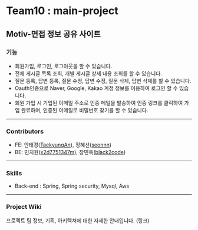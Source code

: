 # Team10 : main-project

## Motiv-면접 정보 공유 사이트

### 기능

- 회원가입, 로그인, 로그아웃을 할 수 있습니다.
- 전체 게시글 목록 조회, 개별 게시글 상세 내용 조회를 할 수 있습니다.
- 질문 등록, 답변 등록, 질문 수정, 답변 수정, 질문 삭제, 답변 삭제를 할 수 있습니다.
- Oauth인증으로 Naver, Google, Kakao 계정 정보를 이용하여 로그인 할 수 있습니다.
- 회원 가입 시 기입된 이메일 주소로 인증 메일을 발송하여 인증 링크를 클릭하여 가입 완료하며, 인증된 이메일로 비밀번호 찾기를 할 수 있습니다.


---

### Contributors

- FE: 안태경([TaekyungAn](https://github.com/TaekyungAn)), 정혜선([seonnn](https://github.com/seonnn))
- BE: 민지원([x2d7751347m](https://github.com/x2d7751347m)), 장민욱([black2code](https://github.com/black2code))

---

### Skills

- Back-end : Spring, Spring security, Mysql, Aws

---

### Project Wiki

프로젝트 팀 정보, 기획, 아키텍쳐에 대한 자세한 안내입니다.
(링크)
